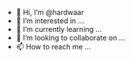 - 👋 Hi, I’m @hardwaar
- 👀 I’m interested in ...
- 🌱 I’m currently learning ...
- 💞️ I’m looking to collaborate on ...
- 📫 How to reach me ...

<!---
hardwaar/hardwaar is a ✨ special ✨ repository because its `README.md` (this file) appears on your GitHub profile.
You can click the Preview link to take a look at your changes.
--->
